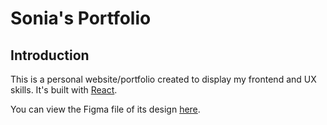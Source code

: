 # Sonia's Portfolio

## Introduction

This is a personal website/portfolio created to display my frontend and UX skills. It's built with [React](https://reactjs.org).

You can view the Figma file of its design [here](https://www.figma.com/design/zejBbik9iR1ncRUyAGmqH8/Portfolio-Design?node-id=91%3A6&t=OwPATItw4SVgnei0-1).
